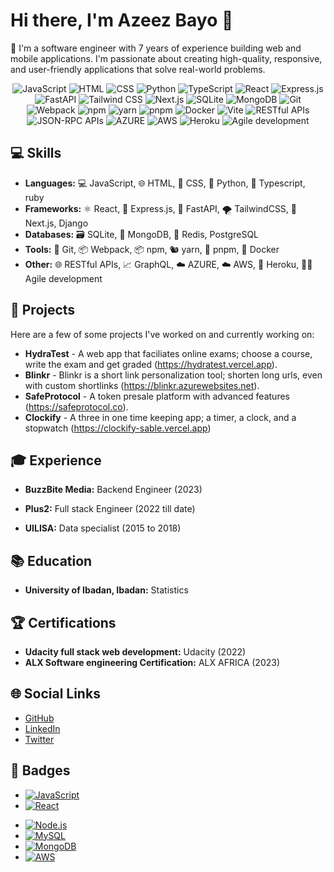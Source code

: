 # Hi there, I'm Azeez Bayo 👋

🚀 I'm a software engineer with 7 years of experience building web and mobile applications. I'm passionate about creating high-quality, responsive, and user-friendly applications that solve real-world problems.

<div align = "center">
  
![JavaScript](https://img.shields.io/badge/-JavaScript-F7DF1E?style=flat-square&logo=javascript&logoColor=white)
![HTML](https://img.shields.io/badge/-HTML-E34F26?style=flat-square&logo=html5&logoColor=white)
![CSS](https://img.shields.io/badge/-CSS-1572B6?style=flat-square&logo=css3&logoColor=white)
![Python](https://img.shields.io/badge/-Python-3776AB?style=flat-square&logo=python&logoColor=white)
![TypeScript](https://img.shields.io/badge/-TypeScript-007ACC?style=flat-square&logo=typescript&logoColor=white)
![React](https://img.shields.io/badge/-React-61DAFB?style=flat-square&logo=react&logoColor=white)
![Express.js](https://img.shields.io/badge/-Express.js-000000?style=flat-square&logo=express&logoColor=white)
![FastAPI](https://img.shields.io/badge/-FastAPI-009688?style=flat-square&logo=fastapi&logoColor=white)
![Tailwind CSS](https://img.shields.io/badge/-Tailwind%20CSS-38B2AC?style=flat-square&logo=tailwind-css&logoColor=white)
![Next.js](https://img.shields.io/badge/-Next.js-000000?style=flat-square&logo=next.js&logoColor=white)
![SQLite](https://img.shields.io/badge/-SQLite-003B57?style=flat-square&logo=sqlite&logoColor=white)
![MongoDB](https://img.shields.io/badge/-MongoDB-47A248?style=flat-square&logo=mongodb&logoColor=white)
![Git](https://img.shields.io/badge/-Git-F05032?style=flat-square&logo=git&logoColor=white)
![Webpack](https://img.shields.io/badge/-Webpack-8DD6F9?style=flat-square&logo=webpack&logoColor=white)
![npm](https://img.shields.io/badge/-npm-CB3837?style=flat-square&logo=npm&logoColor=white)
![yarn](https://img.shields.io/badge/-yarn-2C8EBB?style=flat-square&logo=yarn&logoColor=white)
![pnpm](https://img.shields.io/badge/-pnpm-3EAF7C?style=flat-square&logo=pnpm&logoColor=white)
![Docker](https://img.shields.io/badge/-Docker-2496ED?style=flat-square&logo=docker&logoColor=white)
![Vite](https://img.shields.io/badge/-Vite-646CFF?style=flat-square&logo=vite&logoColor=white)
![RESTful APIs](https://img.shields.io/badge/-RESTful%20APIs-FF5733?style=flat-square&logoColor=white)
![JSON-RPC APIs](https://img.shields.io/badge/-JSON--RPC%20APIs-FF5733?style=flat-square&logoColor=white)
![AZURE](https://img.shields.io/badge/-AZURE-0089D6?style=flat-square&logo=microsoft-azure&logoColor=white)
![AWS](https://img.shields.io/badge/-AWS-232F3E?style=flat-square&logo=amazon-aws&logoColor=white)
![Heroku](https://img.shields.io/badge/-Heroku-430098?style=flat-square&logo=heroku&logoColor=white)
![Agile development](https://img.shields.io/badge/-Agile%20development-2C2D72?style=flat-square&logoColor=white)
  
</div>



## 💻 Skills

- **Languages:** 💻 JavaScript, 🌐 HTML, 🎨 CSS, 🐍 Python, 💼 Typescript, ruby
- **Frameworks:** ⚛️ React, 🚀 Express.js, 🐍 FastAPI, 🌪️ TailwindCSS, 🔺 Next.js, Django 
- **Databases:** 🗃️ SQLite, 🍃 MongoDB, 🚀 Redis, PostgreSQL
- **Tools:** 🐙 Git, 📦 Webpack, 📦 npm, 🐿️ yarn, 🌱 pnpm, 🐳 Docker
- **Other:** 🌐 RESTful APIs, 📈 GraphQL, ☁️ AZURE, ☁️ AWS, 🚀 Heroku, 🏃‍♀️ Agile development 

## 🔨 Projects

Here are a few of some projects I've worked on and currently working on:

- **HydraTest** - A web app that faciliates online exams; choose a course, write the exam and get graded (https://hydratest.vercel.app).
- **Blinkr** - Blinkr is a short link personalization tool; shorten long urls, even with custom shortlinks (https://blinkr.azurewebsites.net).
- **SafeProtocol** - A token presale platform with advanced features (https://safeprotocol.co).
- **Clockify** - A three in one time keeping app; a timer, a clock, and a stopwatch (https://clockify-sable.vercel.app)

## 🎓 Experience

- **BuzzBite Media:** Backend Engineer (2023)
<!--     - Description of responsibilities and achievements. -->
- **Plus2:** Full stack Engineer (2022 till date)
<!--     - Description of responsibilities and achievements. -->
- **UILISA:** Data specialist (2015 to 2018)
	

## 📚 Education

- **University of Ibadan, Ibadan:** Statistics
<!-- - **University Name:** Degree Name (Graduation Year) -->

## 🏆 Certifications

- **Udacity full stack web development:** Udacity (2022)
- **ALX Software engineering Certification:** ALX AFRICA (2023)


## 🌐 Social Links

- [GitHub](https://github.com/AzeezBayo)
- [LinkedIn](https://www.linkedin.com/in/azeezbayo)
- [Twitter](https://twitter.com/RealAzeezBayo)

## 🔖 Badges

- [![JavaScript](https://img.shields.io/badge/-JavaScript-F7DF1E?style=flat-square&logo=javascript&logoColor=black)](https://www.javascript.com/)
- [![React](https://img.shields.io/badge/-React-61DAFB?style=flat-square&logo=react&logoColor=white)](https://reactjs.org/)
<!-- - [![Angular](https://img.shields.io/badge/-Angular-DD0031?style=flat-square&logo=angular&logoColor=white)](https://angular.io/) -->
<!-- - [![Vue.js](https://img.shields.io/badge/-Vue.js-4FC08D?style=flat-square&logo=vue.js&logoColor=white)](https://vuejs.org/) -->
- [![Node.js](https://img.shields.io/badge/-Node.js-339933?style=flat-square&logo=node.js&logoColor=white)](https://nodejs.org/)
- [![MySQL](https://img.shields.io/badge/-MySQL-4479A1?style=flat-square&logo=mysql&logoColor=white)](https://www.mysql.com/)
- [![MongoDB](https://img.shields.io/badge/-MongoDB-47A248?style=flat-square&logo=mongodb&logoColor=white)](https://www.mongodb.com/)
- [![AWS](https://img.shields.io/badge/-AWS-232F3E?style=flat-square&logo=amazon-aws&logoColor=white)](https://aws.amazon.com/)
